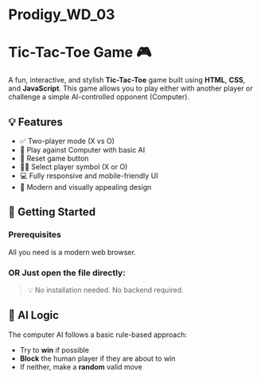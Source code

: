 # Prodigy_WD_03
# Tic-Tac-Toe Game 🎮

A fun, interactive, and stylish **Tic-Tac-Toe** game built using **HTML**, **CSS**, and **JavaScript**. This game allows you to play either with another player or challenge a simple AI-controlled opponent (Computer).

## 💡 Features

- ✅ Two-player mode (X vs O)
- 🧠 Play against Computer with basic AI
- 🔁 Reset game button
- 🧑‍💻 Select player symbol (X or O)
- 💻 Fully responsive and mobile-friendly UI
- 🎨 Modern and visually appealing design

## 🚀 Getting Started

### Prerequisites

All you need is a modern web browser.

### OR Just open the file directly:
> 💡 No installation needed. No backend required.

## 🧠 AI Logic

The computer AI follows a basic rule-based approach:
- Try to **win** if possible
- **Block** the human player if they are about to win
- If neither, make a **random** valid move


